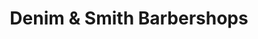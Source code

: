 ---
title: "Denim & Smith Barbershops"
url: /calgary/denim-and-smith-barbershops/
shop: hairdresser
---